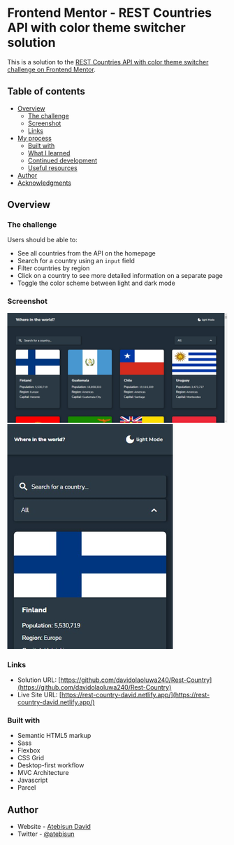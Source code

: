 # Frontend Mentor - REST Countries API with color theme switcher solution

This is a solution to the [REST Countries API with color theme switcher challenge on Frontend Mentor](https://www.frontendmentor.io/challenges/rest-countries-api-with-color-theme-switcher-5cacc469fec04111f7b848ca).

## Table of contents

- [Overview](#overview)
  - [The challenge](#the-challenge)
  - [Screenshot](#screenshot)
  - [Links](#links)
- [My process](#my-process)
  - [Built with](#built-with)
  - [What I learned](#what-i-learned)
  - [Continued development](#continued-development)
  - [Useful resources](#useful-resources)
- [Author](#author)
- [Acknowledgments](#acknowledgments)

## Overview

### The challenge

Users should be able to:

- See all countries from the API on the homepage
- Search for a country using an `input` field
- Filter countries by region
- Click on a country to see more detailed information on a separate page
- Toggle the color scheme between light and dark mode

### Screenshot

![](./src/images/screenshot-desktop.png)
![](./src/images/screenshot-phone.png)

### Links

- Solution URL: [https://github.com/davidolaoluwa240/Rest-Country](https://github.com/davidolaoluwa240/Rest-Country)
- Live Site URL: [https://rest-country-david.netlify.app/](https://rest-country-david.netlify.app/)

### Built with

- Semantic HTML5 markup
- Sass
- Flexbox
- CSS Grid
- Desktop-first workflow
- MVC Architecture
- Javascript
- Parcel

## Author

- Website - [Atebisun David](https://david-portfolio-three.vercel.app/)
- Twitter - [@atebisun](https://www.twitter.com/atebisun)
